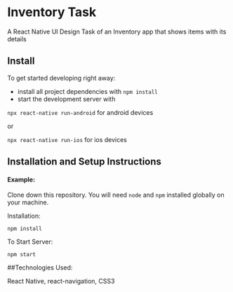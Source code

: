 # Inventory Task

A React Native UI Design Task of an Inventory app that shows items with its details 



## Install

To get started developing right away:

* install all project dependencies with `npm install`
* start the development server with 

`npx react-native run-android` for android devices

or

`npx react-native run-ios` for ios devices


## Installation and Setup Instructions

#### Example:  

Clone down this repository. You will need `node` and `npm` installed globally on your machine.  

Installation:

`npm install`  
 
To Start Server:

`npm start`  


##Technologies Used:

React Native, react-navigation, CSS3
